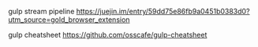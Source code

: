 gulp
stream
pipeline
https://juejin.im/entry/59dd75e86fb9a0451b0383d0?utm_source=gold_browser_extension



gulp cheatsheet
https://github.com/osscafe/gulp-cheatsheet
